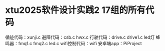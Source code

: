 # xtu2025软件设计实践2 17组的所有代码

循迹代码：xunji.c
避障代码：csb.c hwx.c
行驶代码：drive.c drive1.c
led灯 蜂鸣器：fmq1.c fmq2.c led.c
wifi控制代码：wifi
安卓端app：PiProject
